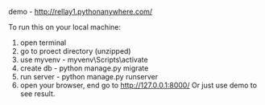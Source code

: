 
demo - http://rellay1.pythonanywhere.com/

To run this on your local machine:
1. open terminal
2. go to proect directory (unzipped)
3. use myvenv - myvenv\Scripts\activate
4. create db - python manage.py migrate
5. run server - python manage.py  runserver
6. open your browser, end go to http://127.0.0.1:8000/
Or just use demo to see result.
